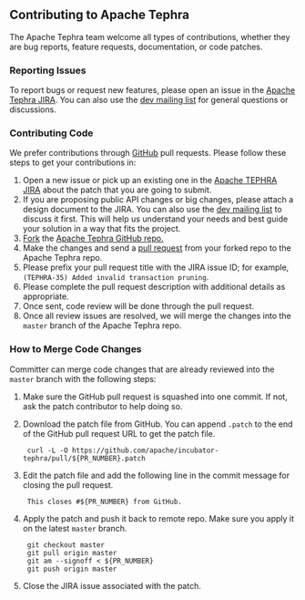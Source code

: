 <!--
 Licensed to the Apache Software Foundation (ASF) under one
 or more contributor license agreements. See the NOTICE file
 distributed with this work for additional information
 regarding copyright ownership. The ASF licenses this file
 to you under the Apache License, Version 2.0 (the
 "License"); you may not use this file except in compliance
 with the License. You may obtain a copy of the License at

     http://www.apache.org/licenses/LICENSE-2.0

 Unless required by applicable law or agreed to in writing, software
 distributed under the License is distributed on an "AS IS" BASIS,
 WITHOUT WARRANTIES OR CONDITIONS OF ANY KIND, either express or implied.
 See the License for the specific language governing permissions and
 limitations under the License.
-->

<head>
  <title>How to Contribute</title>
</head>

## Contributing to Apache Tephra

The Apache Tephra team welcome all types of contributions, whether they are bug reports, feature requests,
documentation, or code patches.

### Reporting Issues

To report bugs or request new features, please open an issue in the
[Apache Tephra JIRA](https://issues.apache.org/jira/browse/TEPHRA). You can also use the
[dev mailing list](mail-lists.html) for general questions or discussions.

### Contributing Code

We prefer contributions through [GitHub](https://github.com/apache/incubator-tephra) pull requests. Please follow
these steps to get your contributions in:

1. Open a new issue or pick up an existing one in the [Apache TEPHRA JIRA](https://issues.apache.org/jira/browse/TEPHRA)
  about the patch that you are going to submit.
2. If you are proposing public API changes or big changes, please attach a design document to the JIRA. You
  can also use the [dev mailing list](mail-lists.html) to discuss it first. This will help us understand your needs
  and best guide your solution in a way that fits the project.
3. [Fork](https://help.github.com/articles/fork-a-repo) the
  [Apache Tephra GitHub repo.](https://github.com/apache/incubator-tephra)
4. Make the changes and send a [pull request](https://help.github.com/articles/using-pull-requests) from your
  forked repo to the Apache Tephra repo.
5. Please prefix your pull request title with the JIRA issue ID; for example, `(TEPHRA-35) Added invalid transaction pruning`.
6. Please complete the pull request description with additional details as appropriate.
7. Once sent, code review will be done through the pull request.
8. Once all review issues are resolved, we will merge the changes into the `master` branch of the Apache Tephra repo.

### How to Merge Code Changes

Committer can merge code changes that are already reviewed into the `master` branch with the following steps:

1. Make sure the GitHub pull request is squashed into one commit. If not, ask the patch contributor to help doing so.

2. Download the patch file from GitHub. You can append `.patch` to the end of the GitHub pull request URL to get the patch file.

        curl -L -O https://github.com/apache/incubator-tephra/pull/${PR_NUMBER}.patch
3. Edit the patch file and add the following line in the commit message for closing the pull request.

        This closes #${PR_NUMBER} from GitHub.
4. Apply the patch and push it back to remote repo. Make sure you apply it on the latest `master` branch.

        git checkout master
        git pull origin master
        git am --signoff < ${PR_NUMBER}
        git push origin master
5. Close the JIRA issue associated with the patch.